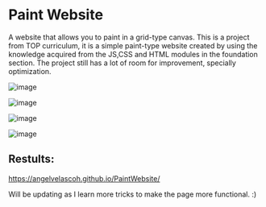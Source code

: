 # Paint Website
A website that allows you to paint in a grid-type canvas.
This is a project from TOP curriculum, it is a simple paint-type website created by using the knowledge acquired from the JS,CSS and HTML modules in the foundation section.
The project still has a lot of room for improvement, specially optimization. 

![image](https://github.com/AngelVelascoH/Paint-Website/assets/86260733/b3ec0237-9346-423c-bbfc-a6349dac682f)

![image](https://github.com/AngelVelascoH/Paint-Website/assets/86260733/902d73e6-7c96-464d-8b22-550b2ef1a1f9)

![image](https://github.com/AngelVelascoH/Paint-Website/assets/86260733/4c9843f6-e6a2-4e92-91c8-a885db67d56e)

![image](https://github.com/AngelVelascoH/Paint-Website/assets/86260733/0f5ce8d9-2140-4760-8992-78fe1effc6c5)



## **Restults**:
https://angelvelascoh.github.io/PaintWebsite/

Will be updating as I learn more tricks to make the page more functional.
:)
